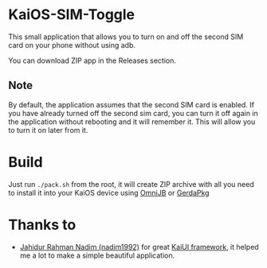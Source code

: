 # KaiOS-SIM-Toggle
This small application that allows you to turn on and off the second SIM card on your phone without using adb.

You can download ZIP app in the Releases section.

## Note

By default, the application assumes that the second SIM card is enabled. If you have already turned off the second sim card, you can turn it off again in the application without rebooting and it will remember it. This will allow you to turn it on later from it.

# Build

Just run `./pack.sh` from the root, it will create ZIP archive with all you need to install it into your KaiOS device using [OmniJB](http://omnijb.831337.xyz) or [GerdaPkg](https://gerda.tech)

# Thanks to
* [Jahidur Rahman Nadim (nadim1992)](https://github.com/nadim1992) for great [KaiUI framework](https://github.com/nadim1992/KaiUI), it helped me a lot to make a simple beautiful application. 
